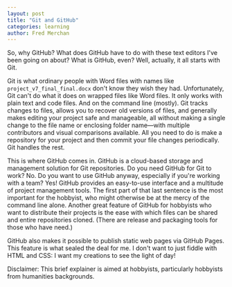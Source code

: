 ```yaml
---
layout: post
title: "Git and GitHub"
categories: learning
author: Fred Merchan
---
```


So, why GitHub? What does GitHub have to do with these text editors I've been going on about? What is GitHub, even? Well, actually, it all starts with Git.

Git is what ordinary people with Word files with names like `project_v7_final_final.docx` don't know they wish they had. Unfortunately, Git can't do what it does on wrapped files like Word files. It only works with plain text and code files. And on the command line (mostly). Git tracks changes to files, allows you to recover old versions of files, and generally makes editing your project safe and manageable, all without making a single change to the file name or enclosing folder name—with multiple contributors and visual comparisons available. All you need to do is make a repository for your project and then commit your file changes periodically. Git handles the rest.

This is where GitHub comes in. GitHub is a cloud-based storage and management solution for Git repositories. Do you need GitHub for Git to work? No. Do you want to use GitHub anyway, especially if you're working with a team? Yes! GitHub provides an easy-to-use interface and a multitude of project management tools. The first part of that last sentence is the most important for the hobbyist, who might otherwise be at the mercy of the command line alone. Another great feature of GitHub for hobbyists who want to distribute their projects is the ease with which files can be shared and entire repositories cloned. (There are release and packaging tools for those who have need.)

GitHub also makes it possible to publish static web pages via GitHub Pages. This feature is what sealed the deal for me. I don't want to just fiddle with HTML and CSS: I want my creations to see the light of day!

Disclaimer: This brief explainer is aimed at hobbyists, particularly hobbyists from humanities backgrounds.
